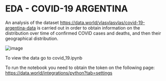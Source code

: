 # EDA - COVID-19 ARGENTINA


An analysis of the dataset https://data.world/vlasvlasvlas/covid-19-argentina-data is carried out in order to obtain information on the distribution over time of confirmed COVID cases and deaths, and then their geographical distribution.


![image](https://drive.google.com/file/d/18sRinNt08egHVXRPYOA6dofLaZ8UH_-m)


To view the data go to covid_19.ipynb


To run the notebook you need to obtain the token on the following page: https://data.world/integrations/python?tab=settings
